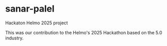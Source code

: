 # sanar-palel
Hackaton Helmo 2025 project


This was our contribution to the Helmo's 2025 Hackathon based on the 5.0 industry.